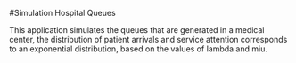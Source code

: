 #Simulation Hospital Queues

This application simulates the queues that are generated in a medical center, 
the distribution of patient arrivals and service attention corresponds to an exponential distribution, 
based on the values of lambda and miu.
